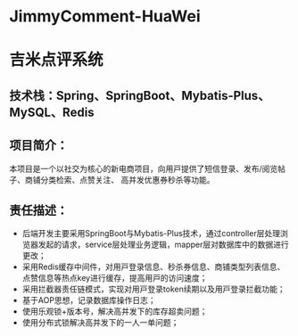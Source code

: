 # JimmyComment-HuaWei
# 吉米点评系统
## 技术栈：Spring、SpringBoot、Mybatis-Plus、MySQL、Redis
## 项⽬简介：
本项⽬是⼀个以社交为核⼼的新电商项⽬，向⽤⼾提供了短信登录、发布/阅览帖⼦、商铺分类检索、点赞关注、
⾼并发优惠券秒杀等功能。
## 责任描述：
- 后端开发主要采⽤SpringBoot与Mybatis-Plus技术，通过controller层处理浏览器发起的请求，service层处理业务逻辑，mapper层对数据库中的数据进⾏更改；
- 采⽤Redis缓存中间件，对⽤⼾登录信息、秒杀券信息、商铺类型列表信息、点赞信息等热点key进⾏缓存，提⾼⽤⼾的访问速度；
- 采⽤拦截器责任链模式，实现对⽤⼾登录token续期以及⽤⼾登录拦截功能；
- 基于AOP思想，记录数据库操作⽇志；
- 使⽤乐观锁+版本号，解决⾼并发下的库存超卖问题；
- 使⽤分布式锁解决⾼并发下的⼀⼈⼀单问题；
